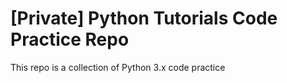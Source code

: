 # [Private] Python Tutorials Code Practice Repo

This repo is a collection of Python 3.x code practice